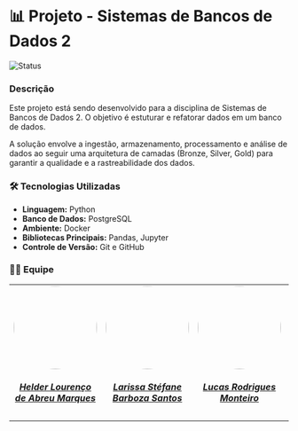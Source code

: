# 📊 Projeto - Sistemas de Bancos de Dados 2

![Status](https://img.shields.io/badge/status-em%20desenvolvimento-yellow)

### Descrição

Este projeto está sendo desenvolvido para a disciplina de Sistemas de Bancos de Dados 2. O objetivo é estuturar e refatorar dados em um banco de dados.

A solução envolve a ingestão, armazenamento, processamento e análise de dados ao seguir uma arquitetura de camadas (Bronze, Silver, Gold) para garantir a qualidade e a rastreabilidade dos dados.

### 🛠️ Tecnologias Utilizadas

- **Linguagem:** Python
- **Banco de Dados:** PostgreSQL
- **Ambiente:** Docker
- **Bibliotecas Principais:** Pandas, Jupyter
- **Controle de Versão:** Git e GitHub


### 👨‍💻 Equipe


<table style="margin-left: auto; margin-right: auto;">
    <tr>
        <td align="center">
            <a href="https://github.com/brenoalexandre0">
                <img style="border-radius: 50%;" src="https://avatars.githubusercontent.com/u/78388335?v=4" width="150px;"/>
                <h5 class="text-center"> Helder Lourenço de Abreu Marques  </h5>
            </a>
        </td>
        <td align="center">
            <a href="https://github.com/SkywalkerSupreme">
                <img style="border-radius: 50%;" src="https://avatars.githubusercontent.com/u/141163236?s=400&u=e2265734fc622538d6cbe790d443ef2df403213f&v=4" width="150px;"/>
                <h5 class="text-center"> Larissa Stéfane Barboza Santos <br> </h5>
            </a>
        </td>
      <td align="center">
            <a href="https://github.com/nickby2">
                <img style="border-radius: 50%;" src="https://avatars.githubusercontent.com/u/57758405?v=4" width="150px;"/>
                <h5 class="text-center"> Lucas Rodrigues Monteiro <br> </h5>
            </a>
        </td>
      <td align="center">
            <a href="https://github.com/Madu01">
                <img style="border-radius: 50%;" src="https://avatars.githubusercontent.com/u/64814266?v=4" width="150px;"/>
                <h5 class="text-center"> Maria Eduarda Barbosa Santos <br> </h5>
            </a>
        </td>
      
</table>
